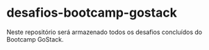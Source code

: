 # desafios-bootcamp-gostack
Neste repositório será armazenado todos os desafios concluídos  do Bootcamp GoStack.
